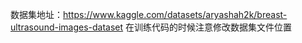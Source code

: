 数据集地址：https://www.kaggle.com/datasets/aryashah2k/breast-ultrasound-images-dataset
在训练代码的时候注意修改数据集文件位置
